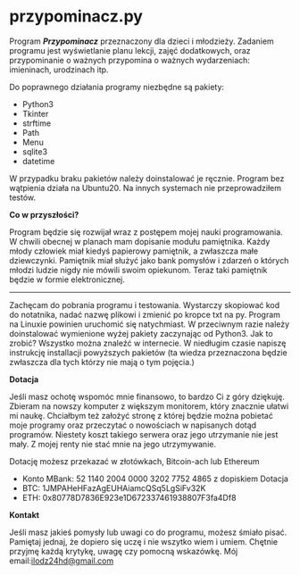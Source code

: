 # przypominacz.py
Program ***Przypominacz*** przeznaczony dla dzieci i młodzieży. Zadaniem programu jest wyświetlanie planu lekcji, zajęć dodatkowych, oraz przypominanie o ważnych przypomina o ważnych wydarzeniach: imieninach, urodzinach itp. 

Do poprawnego działania programy niezbędne są pakiety:
* Python3
* Tkinter
* strftime
* Path
* Menu
* sqlite3
* datetime

W przypadku braku pakietów należy doinstalować je ręcznie. Program bez wątpienia działa na Ubuntu20. Na innych systemach nie przeprowadziłem testów.

**Co w przyszłości?**

Program będzie się rozwijał wraz z postępem mojej nauki programowania. W chwili obecnej w planach mam dopisanie modułu pamiętnika. Każdy młody człowiek miał kiedyś papierowy pamiętnik, a zwłaszcza małe dziewczynki. Pamiętnik miał służyć jako bank pomysłów i zdarzeń o których młodzi ludzie nigdy nie mówili swoim opiekunom. Teraz taki pamiętnik będzie w formie elektronicznej. 

-----------------------------------------------------------------------------------------------------------

Zachęcam do pobrania programu i testowania. Wystarczy skopiować kod do notatnika, nadać nazwę plikowi i zmienić po kropce txt na py. Program na Linuxie powinien uruchomić się natychmiast. W przeciwnym razie należy doinstalować wymienione wyżej pakiety zaczynając od Python3. Jak to zrobić? Wszystko można znaleźć w internecie. W niedługim czasie napiszę instrukcję installacji powyższych pakietów (ta wiedza przeznaczona będzie zwłaszcza dla tych którzy nie mają o tym pojęcia.)

**Dotacja**

Jeśli masz ochotę wspomóc mnie finansowo, to bardzo Ci z góry dziękuję. Zbieram na nowszy komputer z większym monitorem, który znacznie ułatwi mi naukę.
Chciałbym też założyć stronę z której będzie można pobietać moje programy oraz przeczytać o nowościach w napisanych dotąd programów. Niestety koszt takiego serwera oraz jego utrzymanie nie jest mały. Z mojej renty nie stać mnie na jego utrzymywanie.

Dotację możesz przekazać w złotówkach, Bitcoin-ach lub Ethereum

* Konto MBank: 52 1140 2004 0000 3202 7752 4865 z dopiskiem Dotacja
* BTC: 1JMPAHeHFazAgEUHAiamcQSq5LgSiFv32K
* ETH: 0x80778D7836E923e1D672337461938807F3fa4Df8

**Kontakt**

Jeśli masz jakieś pomysły lub uwagi co do programu, możesz śmiało pisać. Pamiętaj jednaj, że dopiero się uczę i nie wszytko wiem i umiem. Chętnie przyjmę każdą krytykę, uwagę czy pomocną wskazówkę. Mój email:ilodz24hd@gmail.com
